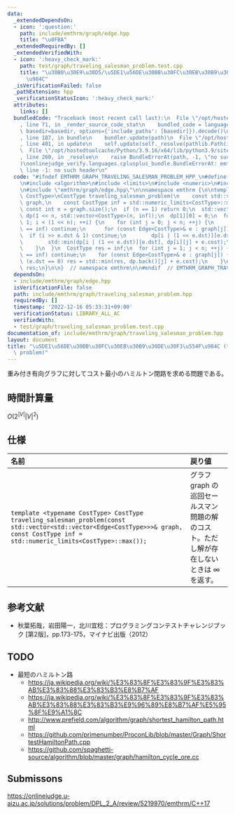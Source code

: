 ```yaml
---
data:
  _extendedDependsOn:
  - icon: ':question:'
    path: include/emthrm/graph/edge.hpp
    title: "\u8FBA"
  _extendedRequiredBy: []
  _extendedVerifiedWith:
  - icon: ':heavy_check_mark:'
    path: test/graph/traveling_salesman_problem.test.cpp
    title: "\u30B0\u30E9\u30D5/\u5DE1\u56DE\u30BB\u30FC\u30EB\u30B9\u30DE\u30F3\u554F\
      \u984C"
  _isVerificationFailed: false
  _pathExtension: hpp
  _verificationStatusIcon: ':heavy_check_mark:'
  attributes:
    links: []
  bundledCode: "Traceback (most recent call last):\n  File \"/opt/hostedtoolcache/Python/3.9.16/x64/lib/python3.9/site-packages/onlinejudge_verify/documentation/build.py\"\
    , line 71, in _render_source_code_stat\n    bundled_code = language.bundle(stat.path,\
    \ basedir=basedir, options={'include_paths': [basedir]}).decode()\n  File \"/opt/hostedtoolcache/Python/3.9.16/x64/lib/python3.9/site-packages/onlinejudge_verify/languages/cplusplus.py\"\
    , line 187, in bundle\n    bundler.update(path)\n  File \"/opt/hostedtoolcache/Python/3.9.16/x64/lib/python3.9/site-packages/onlinejudge_verify/languages/cplusplus_bundle.py\"\
    , line 401, in update\n    self.update(self._resolve(pathlib.Path(included), included_from=path))\n\
    \  File \"/opt/hostedtoolcache/Python/3.9.16/x64/lib/python3.9/site-packages/onlinejudge_verify/languages/cplusplus_bundle.py\"\
    , line 260, in _resolve\n    raise BundleErrorAt(path, -1, \"no such header\"\
    )\nonlinejudge_verify.languages.cplusplus_bundle.BundleErrorAt: emthrm/graph/edge.hpp:\
    \ line -1: no such header\n"
  code: "#ifndef EMTHRM_GRAPH_TRAVELING_SALESMAN_PROBLEM_HPP_\n#define EMTHRM_GRAPH_TRAVELING_SALESMAN_PROBLEM_HPP_\n\
    \n#include <algorithm>\n#include <limits>\n#include <numeric>\n#include <vector>\n\
    \n#include \"emthrm/graph/edge.hpp\"\n\nnamespace emthrm {\n\ntemplate <typename\
    \ CostType>\nCostType traveling_salesman_problem(\n    const std::vector<std::vector<Edge<CostType>>>&\
    \ graph,\n    const CostType inf = std::numeric_limits<CostType>::max()) {\n \
    \ const int n = graph.size();\n  if (n == 1) return 0;\n  std::vector<std::vector<CostType>>\
    \ dp(1 << n, std::vector<CostType>(n, inf));\n  dp[1][0] = 0;\n  for (int i =\
    \ 1; i < (1 << n); ++i) {\n    for (int j = 0; j < n; ++j) {\n      if (dp[i][j]\
    \ == inf) continue;\n      for (const Edge<CostType>& e : graph[j]) {\n      \
    \  if (i >> e.dst & 1) continue;\n        dp[i | (1 << e.dst)][e.dst] =\n    \
    \        std::min(dp[i | (1 << e.dst)][e.dst], dp[i][j] + e.cost);\n      }\n\
    \    }\n  }\n  CostType res = inf;\n  for (int j = 1; j < n; ++j) {\n    if (dp.back()[j]\
    \ == inf) continue;\n    for (const Edge<CostType>& e : graph[j]) {\n      if\
    \ (e.dst == 0) res = std::min(res, dp.back()[j] + e.cost);\n    }\n  }\n  return\
    \ res;\n}\n\n}  // namespace emthrm\n\n#endif  // EMTHRM_GRAPH_TRAVELING_SALESMAN_PROBLEM_HPP_\n"
  dependsOn:
  - include/emthrm/graph/edge.hpp
  isVerificationFile: false
  path: include/emthrm/graph/traveling_salesman_problem.hpp
  requiredBy: []
  timestamp: '2022-12-16 05:33:31+09:00'
  verificationStatus: LIBRARY_ALL_AC
  verifiedWith:
  - test/graph/traveling_salesman_problem.test.cpp
documentation_of: include/emthrm/graph/traveling_salesman_problem.hpp
layout: document
title: "\u5DE1\u56DE\u30BB\u30FC\u30EB\u30B9\u30DE\u30F3\u554F\u984C (traveling salesman\
  \ problem)"
---
```


重み付き有向グラフに対してコスト最小のハミルトン閉路を求める問題である。


## 時間計算量

$O(2^{\lvert V \rvert} {\lvert V \rvert}^2)$


## 仕様

|名前|戻り値|
|:--|:--|
|`template <typename CostType> CostType traveling_salesman_problem(const std::vector<std::vector<Edge<CostType>>>& graph, const CostType inf = std::numeric_limits<CostType>::max());`|グラフ $\mathrm{graph}$ の巡回セールスマン問題の解のコスト。ただし解が存在しないときは $\infty$ を返す。|


## 参考文献

- 秋葉拓哉，岩田陽一，北川宜稔：プログラミングコンテストチャレンジブック \[第2版\]，pp.173-175，マイナビ出版（2012）


## TODO

- 最短のハミルトン路
  - https://ja.wikipedia.org/wiki/%E3%83%8F%E3%83%9F%E3%83%AB%E3%83%88%E3%83%B3%E8%B7%AF
  - https://ja.wikipedia.org/wiki/%E3%83%8F%E3%83%9F%E3%83%AB%E3%83%88%E3%83%B3%E9%96%89%E8%B7%AF%E5%95%8F%E9%A1%8C
  - http://www.prefield.com/algorithm/graph/shortest_hamilton_path.html
  - https://github.com/primenumber/ProconLib/blob/master/Graph/ShortestHamiltonPath.cpp
  - https://github.com/spaghetti-source/algorithm/blob/master/graph/hamilton_cycle_ore.cc


## Submissons

https://onlinejudge.u-aizu.ac.jp/solutions/problem/DPL_2_A/review/5219970/emthrm/C++17
